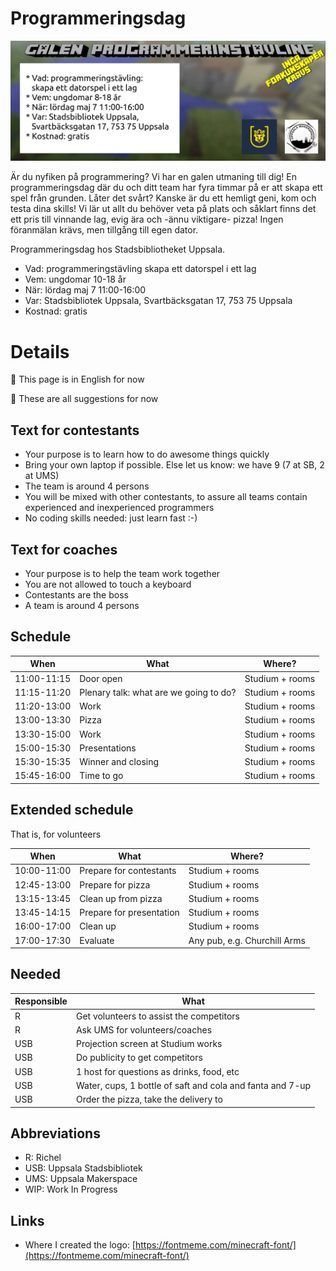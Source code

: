 # Programmeringsdag

![](flyer.png)
	
Är du nyfiken på programmering? Vi har en galen utmaning till dig! En programmeringsdag där du och ditt team har fyra timmar på er att skapa ett spel från grunden. Låter det svårt? Kanske är du ett hemligt geni, kom och testa dina skills! Vi lär ut allt du behöver veta på plats och såklart finns det ett pris till vinnande lag, evig ära och -ännu viktigare- pizza! Ingen föranmälan krävs, men tillgång till egen dator.

Programmeringsdag hos Stadsbibliotheket Uppsala.

 * Vad: programmeringstävling
   skapa ett datorspel i ett lag
 * Vem: ungdomar 10-18 år
 * När: lördag maj 7 11:00-16:00
 * Var: Stadsbibliotek Uppsala, 
   Svartbäcksgatan 17, 753 75 Uppsala
 * Kostnad: gratis

# Details

:construction: This page is in English for now

:construction: These are all suggestions for now

## Text for contestants

 * Your purpose is to learn how to do awesome things quickly
 * Bring your own laptop if possible. Else let us know: we have 9 (7 at SB, 2 at UMS)
 * The team is around 4 persons
 * You will be mixed with other contestants, to assure all teams contain
   experienced and inexperienced programmers
 * No coding skills needed: just learn fast :-)

## Text for coaches

 * Your purpose is to help the team work together
 * You are not allowed to touch a keyboard
 * Contestants are the boss
 * A team is around 4 persons

## Schedule

When       |What                                   |Where?
-----------|---------------------------------------|---------------
11:00-11:15|Door open                              |Studium + rooms
11:15-11:20|Plenary talk: what are we going to do? |Studium + rooms
11:20-13:00|Work                                   |Studium + rooms
13:00-13:30|Pizza                                  |Studium + rooms
13:30-15:00|Work                                   |Studium + rooms
15:00-15:30|Presentations                          |Studium + rooms
15:30-15:35|Winner and closing                     |Studium + rooms
15:45-16:00|Time to go                             |Studium + rooms

## Extended schedule

That is, for volunteers

When       |What                                   |Where?
-----------|---------------------------------------|----------------------------
10:00-11:00|Prepare for contestants                |Studium + rooms
12:45-13:00|Prepare for pizza                      |Studium + rooms
13:15-13:45|Clean up from pizza                    |Studium + rooms
13:45-14:15|Prepare for presentation               |Studium + rooms
16:00-17:00|Clean up                               |Studium + rooms
17:00-17:30|Evaluate                               |Any pub, e.g. Churchill Arms

## Needed

Responsible|What
-----------|-----------------------------------------------
R          | Get volunteers to assist the competitors
R          | Ask UMS for volunteers/coaches 
USB        | Projection screen at Studium works
USB        | Do publicity to get competitors
USB        | 1 host for questions as drinks, food, etc
USB        | Water, cups, 1 bottle of saft and cola and fanta and 7-up
USB        | Order the pizza, take the delivery to 

## Abbreviations

 * R: Richel
 * USB: Uppsala Stadsbibliotek
 * UMS: Uppsala Makerspace
 * WIP: Work In Progress

## Links

 * Where I created the logo: [https://fontmeme.com/minecraft-font/](https://fontmeme.com/minecraft-font/)
